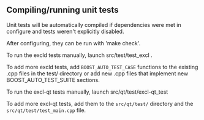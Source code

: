 Compiling/running unit tests
------------------------------------

Unit tests will be automatically compiled if dependencies were met in configure
and tests weren't explicitly disabled.

After configuring, they can be run with 'make check'.

To run the excld tests manually, launch src/test/test_excl .

To add more excld tests, add `BOOST_AUTO_TEST_CASE` functions to the existing
.cpp files in the test/ directory or add new .cpp files that
implement new BOOST_AUTO_TEST_SUITE sections.

To run the excl-qt tests manually, launch src/qt/test/excl-qt_test

To add more excl-qt tests, add them to the `src/qt/test/` directory and
the `src/qt/test/test_main.cpp` file.
